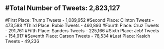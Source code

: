 #Total Number of Tweets: 2,823,127 
---
#First Place: Trump Tweets - 1,089,952
#Second Place: Clinton Tweets - 473,588
#Third Place: Rubio Tweets - 460,893
#Fourth Place: Cruz Tweets - 291,761
#Fifth Place: Sanders Tweets - 225,166
#Sixth Place: Jeb! Tweets - 154,917
#Seventh Place: Carson Tweets - 78,534
#Last Place: Kasich Tweets - 49,236
